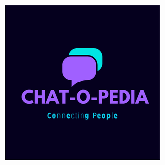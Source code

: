 ![](https://github.com/Megh2005/Jobpedia/blob/b1569a10c48b259dee22f5c37b8e62055e2ab6f7/frontend/public/image.png)

